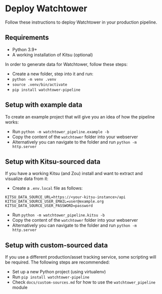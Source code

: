 # Deploy Watchtower

Follow these instructions to deploy Watchtower in your production pipeline.

## Requirements
* Python 3.9+
* A working installation of Kitsu (optional)

In order to generate data for Watchtower, follow these steps:

* Create a new folder, step into it and run:
* `python -m venv .venv`
* `source .venv/bin/activate`
* `pip install watchtower-pipeline`

## Setup with example data
To create an example project that will give you an idea of how the pipeline works:

* Run `python -m watchtower_pipeline.example -b`
* Copy the content of the `watchtower` folder into your webserver
* Alternatively you can navigate to the folder and run `python -m http.server`

## Setup with Kitsu-sourced data
If you have a working Kitsu (and Zou) install and want to extract and visualize data from it:

* Create a `.env.local` file as follows:

```
KITSU_DATA_SOURCE_URL=https://<your-kitsu-instance>/api
KITSU_DATA_SOURCE_USER_EMAIL=user@example.org
KITSU_DATA_SOURCE_USER_PASSWORD=password
```

* Run `python -m watchtower_pipeline.kitsu -b`
* Copy the content of the `watchtower` folder into your webserver
* Alternatively you can navigate to the folder and run `python -m http.server`


## Setup with custom-sourced data
If you use a different production/asset tracking service, some scripting will be required.
The following steps are recommended:
* Set up a new Python project (using virtualenv)
* Run `pip install watchtower-pipeline`
* Check `docs/custom-sources.md` for how to use the `watchtower_pipeline` module
